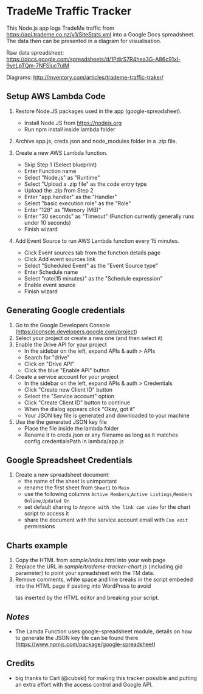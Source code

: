 # TradeMe Traffic Tracker

This Node.js app logs TradeMe traffic from https://api.trademe.co.nz/v1/SiteStats.xml into a Google Docs spreadsheet. The data then can be presented in a diagram for visualisation.

Raw data spreadsheet: https://docs.google.com/spreadsheets/d/1PdirS7R4hea3G-A86c91xl-9yeLpTQm-7NFSluc7ulM

Diagrams: http://mventory.com/articles/trademe-traffic-traker/

## Setup AWS Lambda Code

1) Restore Node.JS packages used in the app (google-spreadsheet).
	- Install Node.JS from https://nodejs.org
	- Run npm install inside lambda folder

2) Archive app.js, creds.json and node_modules folder in a .zip file.

3) Create a new AWS Lambda function.
	- Skip Step 1 (Select blueprint)
	- Enter Function name
	- Select "Node.js" as "Runtime"
	- Select "Upload a .zip file" as the code entry type
	- Upload the .zip from Step 2
	- Enter "app.handler" as the "Handler"
	- Select "basic execution role" as the "Role"
	- Enter "128" as "Memory (MB)"
	- Enter "30 seconds" as "Timeout" (Function currently generally runs under 10 seconds)
	- Finish wizard
	
4) Add Event Source to run AWS Lambda function every 15 minutes.
	- Click Event sources tab from the function details page
	- Click Add event sources link
	- Select "Scheduled Event" as the "Event Source type"
	- Enter Schedule name
	- Select "rate(15 minutes)" as the "Schedule expression"
	- Enable event source
	- Finish wizard


## Generating Google credentials

1) Go to the Google Developers Console (https://console.developers.google.com/project)
2) Select your project or create a new one (and then select it)
3) Enable the Drive API for your project
	- In the sidebar on the left, expand APIs & auth > APIs
	- Search for "drive"
	- Click on "Drive API"
	- Click the blue "Enable API" button
4) Create a service account for your project
	- In the sidebar on the left, expand APIs & auth > Credentials
	- Click "Create new Client ID" button
	- Select the "Service account" option
	- Click "Create Client ID" button to continue
	- When the dialog appears click "Okay, got it"
	- Your JSON key file is generated and downloaded to your machine
5) Use the the generated JSON key file
	- Place the file inside the lambda folder
	- Rename it to creds.json or any filename as long as it matches config.credentialsPath in lambda/app.js

## Google Spreadsheet Credentials

1) Create a new spreadsheet document:
    - the name of the sheet is unimportant
    - rename the first sheet from `Sheet1` to `Main`
    - use the following columns `Active Members`,`Active Listings`,`Members Online`,`Updated On`
    - set default sharing to `Anyone with the link can view` for the chart script to access it
    - share the document with the service account email with `Can edit` permissions

## Charts example

1) Copy the HTML from _sample/index.html_ into your web page
2) Replace the URL in _sample/trademe-tracker-chart.js_ (including gid parameter) to point your spreadsheet with the TM data.
3) Remove comments, white space and line breaks in the script embeded into the HTML page if pasting into WordPress to avoid <p> tas inserted by the HTML editor and breaking your script.


## _Notes_

- The Lamda Function uses google-spreadsheet module, details on how to generate the JSON key file can be found there (https://www.npmjs.com/package/google-spreadsheet)

## Credits

- big thanks to Carl (@cubski) for making this tracker possible and putting an extra effort with the access control and Google API.
